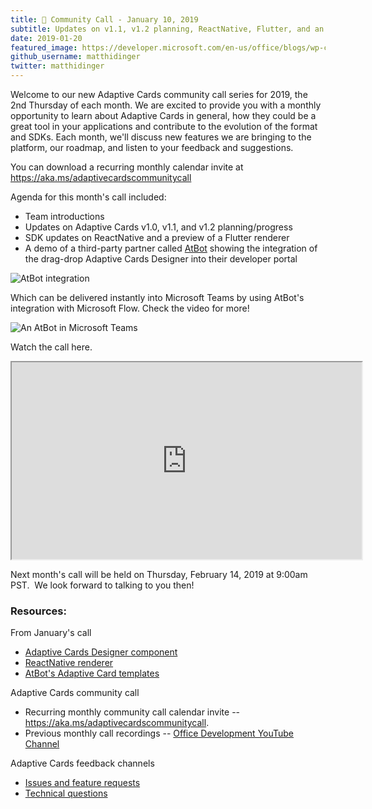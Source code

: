 ```yaml
---
title: 📣 Community Call - January 10, 2019
subtitle: Updates on v1.1, v1.2 planning, ReactNative, Flutter, and an AtBot demo
date: 2019-01-20
featured_image: https://developer.microsoft.com/en-us/office/blogs/wp-content/uploads/2019/01/Image-1a.png
github_username: matthidinger
twitter: matthidinger
---
```



Welcome to our new Adaptive Cards community call series for 2019, the 2nd Thursday of each month. We are excited to provide you with a monthly opportunity to learn about Adaptive Cards in general, how they could be a great tool in your applications and contribute to the evolution of the format and SDKs. Each month, we'll discuss new features we are bringing to the platform, our roadmap, and listen to your feedback and suggestions.

You can download a recurring monthly calendar invite at https://aka.ms/adaptivecardscommunitycall

Agenda for this month's call included:

-   Team introductions
-   Updates on Adaptive Cards v1.0, v1.1, and v1.2 planning/progress
-   SDK updates on ReactNative and a preview of a Flutter renderer
-   A demo of a third-party partner called [AtBot](https://atbot.io/) showing the integration of the drag-drop Adaptive Cards Designer into their developer portal

![AtBot integration](https://developer.microsoft.com/en-us/office/blogs/wp-content/uploads/2019/01/Image-1a.png)

Which can be delivered instantly into Microsoft Teams by using AtBot's integration with Microsoft Flow. Check the video for more!

![An AtBot in Microsoft Teams](https://developer.microsoft.com/en-us/office/blogs/wp-content/uploads/2019/01/Image-2b.png)

Watch the call here.

<iframe src="https://www.youtube.com/embed/Uvm9_7aP618" height="315" width="560"></iframe>


Next month's call will be held on Thursday, February 14, 2019 at 9:00am PST.  We look forward to talking to you then!

### Resources:

From January's call

-   [Adaptive Cards Designer component](http://npmjs.com/package/adaptivecards-designer/)
-   [ReactNative renderer](https://github.com/Microsoft/react-native-adaptivecards)
-   [AtBot's Adaptive Card templates](https://admin.atbot.io/Docs/AI/AdaptiveCardTemplates)

Adaptive Cards community call

-   Recurring monthly community call calendar invite -- <https://aka.ms/adaptivecardscommunitycall>.
-   Previous monthly call recordings -- [Office Development YouTube Channel](https://na01.safelinks.protection.outlook.com/?url=https%3A%2F%2Fwww.youtube.com%2Fchannel%2FUCV_6HOhwxYLXAGd-JOqKPoQ&data=04%7C01%7Cv-chargr%40microsoft.com%7Cbaeead6e3a844690785d08d56d9e6864%7Cee3303d7fb734b0c8589bcd847f1c277%7C1%7C0%7C636535449508737676%7CUnknown%7CTWFpbGZsb3d8eyJWIjoiMC4wLjAwMDAiLCJQIjoiV2luMzIiLCJBTiI6Ik1haWwifQ%3D%3D%7C-2&sdata=emAMNFO82YoWjc2hnXShDlBPRR3jOPxAAfJLTKozgYk%3D&reserved=0)

Adaptive Cards feedback channels

-   [Issues and feature requests](https://github.com/Microsoft/AdaptiveCards/issues)
-   [Technical questions](https://stackoverflow.com/questions/tagged/adaptive-cards)